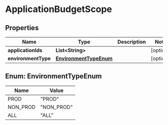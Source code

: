 # ApplicationBudgetScope

## Properties
Name | Type | Description | Notes
------------ | ------------- | ------------- | -------------
**applicationIds** | **List&lt;String&gt;** |  |  [optional]
**environmentType** | [**EnvironmentTypeEnum**](#EnvironmentTypeEnum) |  |  [optional]

<a name="EnvironmentTypeEnum"></a>
## Enum: EnvironmentTypeEnum
Name | Value
---- | -----
PROD | &quot;PROD&quot;
NON_PROD | &quot;NON_PROD&quot;
ALL | &quot;ALL&quot;
